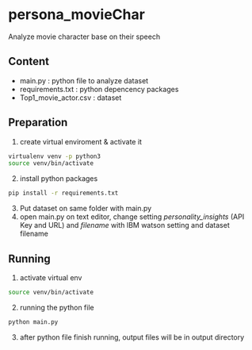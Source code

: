 # persona_movieChar
Analyze movie character base on their speech


## Content
- main.py : python file to analyze dataset
- requirements.txt : python depencency packages 
- Top1_movie_actor.csv : dataset

## Preparation
1. create virtual enviroment & activate it
```bash
virtualenv venv -p python3
source venv/bin/activate
```
2. install python packages
```bash
pip install -r requirements.txt
```
3. Put dataset on same folder with main.py
4. open main.py on text editor, change setting *personality_insights* (API Key and URL) and *filename* with IBM watson setting and dataset filename


## Running
1. activate virtual env
```bash
source venv/bin/activate
```
2. running the python file
```bash
python main.py
```
3. after python file finish running, output files will be in output directory
